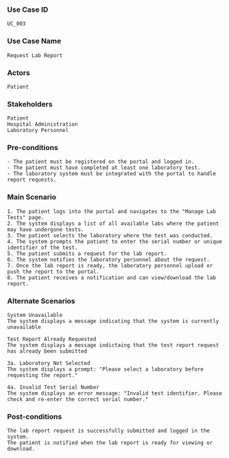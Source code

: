 ### Use Case ID
    UC_003

### Use Case Name
    Request Lab Report

### Actors
    Patient

### Stakeholders
    Patient
    Hospital Administration
    Laboratory Personnel

### Pre-conditions
    - The patient must be registered on the portal and logged in.
    - The patient must have completed at least one laboratory test.
    - The laboratory system must be integrated with the portal to handle report requests.

### Main Scenario
    1. The patient logs into the portal and navigates to the "Manage Lab Tests" page.
    2. The system displays a list of all available labs where the patient may have undergone tests.
    3. The patient selects the laboratory where the test was conducted.
    4. The system prompts the patient to enter the serial number or unique identifier of the test.
    5. The patient submits a request for the lab report.
    6. The system notifies the laboratory personnel about the request.
    7. Once the lab report is ready, the laboratory personnel upload or push the report to the portal.
    8. The patient receives a notification and can view/download the lab report.

### Alternate Scenarios

    System Unavailable
    The system displays a message indicating that the system is currently unavailable 

    Test Report Already Requested
    The system displays a message indictaing that the test report request has already been submitted

    3a. Laboratory Not Selected
    The system displays a prompt: "Please select a laboratory before requesting the report."
    
    4a. Invalid Test Serial Number
    The system displays an error message: "Invalid test identifier. Please check and re-enter the correct serial number."


### Post-conditions
    The lab report request is successfully submitted and logged in the system.
    The patient is notified when the lab report is ready for viewing or download.
    
